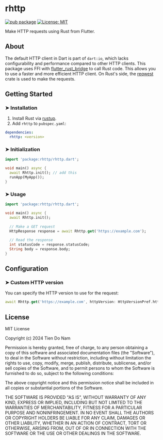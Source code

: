 # rhttp

[![pub package](https://img.shields.io/pub/v/rhttp.svg)](https://pub.dev/packages/rhttp)
[![License: MIT](https://img.shields.io/badge/License-MIT-yellow.svg)](https://opensource.org/licenses/MIT)

Make HTTP requests using Rust from Flutter.

## About

The default HTTP client in Dart is part of `dart:io`, which lacks configurability and performance compared to other HTTP clients.
This package uses FFI with [flutter_rust_bridge](https://pub.dev/packages/flutter_rust_bridge) to call Rust code. This allows you to use a faster and more efficient HTTP client.
On Rust's side, the [reqwest](https://crates.io/crates/reqwest) crate is used to make the requests.

## Getting Started

### ➤ Installation

1. Install Rust via [rustup](https://rustup.rs/).
2. Add `rhttp` to `pubspec.yaml`:

```yaml
dependencies:
  rhttp: <version>
```

### ➤ Initialization

```dart
import 'package:rhttp/rhttp.dart';

void main() async {
  await Rhttp.init(); // add this
  runApp(MyApp());
}
```

### ➤ Usage

```dart
import 'package:rhttp/rhttp.dart';

void main() async {
  await Rhttp.init();
  
  // Make a GET request
  HttpResponse response = await Rhttp.get('https://example.com');
  
  // Read the response
  int statusCode = response.statusCode;
  String body = response.body;
}
```

## Configuration

### ➤ Custom HTTP version

You can specify the HTTP version to use for the request:

```dart
await Rhttp.get('https://example.com', httpVersion: HttpVersionPref.http3);
```

## License

MIT License

Copyright (c) 2024 Tien Do Nam

Permission is hereby granted, free of charge, to any person obtaining a copy
of this software and associated documentation files (the "Software"), to deal
in the Software without restriction, including without limitation the rights
to use, copy, modify, merge, publish, distribute, sublicense, and/or sell
copies of the Software, and to permit persons to whom the Software is
furnished to do so, subject to the following conditions:

The above copyright notice and this permission notice shall be included in all
copies or substantial portions of the Software.

THE SOFTWARE IS PROVIDED "AS IS", WITHOUT WARRANTY OF ANY KIND, EXPRESS OR
IMPLIED, INCLUDING BUT NOT LIMITED TO THE WARRANTIES OF MERCHANTABILITY,
FITNESS FOR A PARTICULAR PURPOSE AND NONINFRINGEMENT. IN NO EVENT SHALL THE
AUTHORS OR COPYRIGHT HOLDERS BE LIABLE FOR ANY CLAIM, DAMAGES OR OTHER
LIABILITY, WHETHER IN AN ACTION OF CONTRACT, TORT OR OTHERWISE, ARISING FROM,
OUT OF OR IN CONNECTION WITH THE SOFTWARE OR THE USE OR OTHER DEALINGS IN THE
SOFTWARE.
